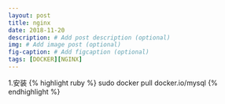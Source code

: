 ```yaml
---
layout: post
title: nginx
date: 2018-11-20
description: # Add post description (optional)
img: # Add image post (optional)
fig-caption: # Add figcaption (optional)
tags: [DOCKER][NGINX]
---
```


1.安装
{% highlight ruby %}
sudo docker pull docker.io/mysql
{% endhighlight %} 